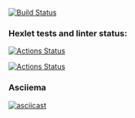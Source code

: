 [![Build Status](https://travis-ci.com/Puhovon/frontend-project-46.svg?branch=master)](https://travis-ci.com/Puhovon/frontend-project-46)

### Hexlet tests and linter status:
[![Actions Status](https://github.com/Puhovon/frontend-project-46/workflows/hexlet-check/badge.svg)](https://github.com/Puhovon/frontend-project-46/actions)

[![Actions Status](https://github.com/Puhovon/frontend-project-46/workflows/test-and-lint/badge.svg)](https://github.com/Puhovon/frontend-project-46/actions)

### Asciiema
[![asciicast](https://asciinema.org/a/DObOwValJgSYFzgZxIQWi11Dz.svg)](https://asciinema.org/a/DObOwValJgSYFzgZxIQWi11Dz)
